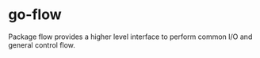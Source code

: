 # go-flow
Package flow provides a higher level interface to perform common I/O and general control flow.
